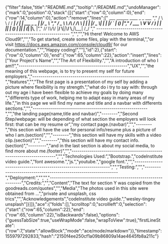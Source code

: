 {"filter":false,"title":"README.md","tooltip":"/README.md","undoManager":{"mark":0,"position":0,"stack":[[{"start":{"row":0,"column":0},"end":{"row":14,"column":0},"action":"remove","lines":["         ___        ______     ____ _                 _  ___  ","        / \\ \\      / / ___|   / ___| | ___  _   _  __| |/ _ \\ ","       / _ \\ \\ /\\ / /\\___ \\  | |   | |/ _ \\| | | |/ _` | (_) |","      / ___ \\ V  V /  ___) | | |___| | (_) | |_| | (_| |\\__, |","     /_/   \\_\\_/\\_/  |____/   \\____|_|\\___/ \\__,_|\\__,_|  /_/ "," ----------------------------------------------------------------- ","","","Hi there! Welcome to AWS Cloud9!","","To get started, create some files, play with the terminal,","or visit https://docs.aws.amazon.com/console/cloud9/ for our documentation.","","Happy coding!",""],"id":2},{"start":{"row":0,"column":0},"end":{"row":65,"column":22},"action":"insert","lines":["Your Project's Name","","The Art of Flexibility.","","A introduction of who I am!!","------------------------------------------------------","UX","","the meaning of this webpage, is to try to present my self for future employers.","----------------------------------------------------------","features","","The first page is a presentation of my self by adding a picture where flexibility is my strength.","what do i try to say with: through out my age i have been flexible to achieve my goals by doing many ","differents type of work, helping me to adapt easy in many areas of my life.","in this page we will find my name and title and a navbar with differents sections.","","---------------------------------------------------------","","the landing page(name,title and navbar)","--------","Second Step/webpage: will be depending of what section the employers will look first: that can be my resume or","my contact page.(navbar)","","--------","this section will have the use for personal info/resume plus a picture of who I am.(section)","","--------","this section will have my skills with a video clip.(section)","","--------","this section will have my contact info.(section)","---------","and in the last section is about my social media, to find more about me.(footer)","","----------------------------------------------------------------------","","Technologies Used:","Bootstrap.","codeInstitute video guide.","font awesome.","js.","youtube.","google font.","","------------------------------------------------------------------","","Testing:","","----------------------------------------------------------------","Deployment:","","","----------------------------------------------------------------","Credits:","","Content","The text for section Y was copied from the goodreads.com/quotes","","Media","The photos used in this site were obtained from ...","private and unsplash, css trics","","Acknowledgements","codeInstitute video guide.","wesley-tingey unsplash"]}]]},"ace":{"folds":[],"scrolltop":0,"scrollleft":0,"selection":{"start":{"row":65,"column":22},"end":{"row":65,"column":22},"isBackwards":false},"options":{"guessTabSize":true,"useWrapMode":false,"wrapToView":true},"firstLineState":{"row":7,"state":"allowBlock","mode":"ace/mode/markdown"}},"timestamp":1559797292833,"hash":"2150f4ee250cf1a09b86809a14ae4645fb8a211c"}